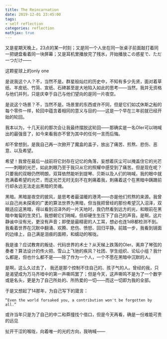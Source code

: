 ```yaml
---
title: The Reincarnation
date: 2019-12-01 23:45:00
tags:
- self reflection
categories: reflection
mathjax: true
---
```


又是星期天晚上，23点的某一时刻；又是同一个人坐在同一张桌子前面敲打着同一把键盘看着同一块屏幕；又是耳机里播放完了残氷，开始播放この惑星で、ただ一つだけ——

这颗星球上的only one

是说我这个人？不，当然不是。群星般灿烂的历史中，不知有多少先贤，面对着草纸、羊皮纸、竹简、宣纸、石碑甚至是大地陷入如此的思考——当然，我并无资格与他们并列，只是庆幸于自己与他们望向的是同一片夜空。

是说这个场景？不，当然不是。场景里的东西或许不同，但是它们如忒休斯之船的每个零件一样，轮回中蕴含着相同的意义与目的——这是一个早在三年前就已经开始的轮回。

我本以为，十几天前的那次会让我最终摆脱这轮回——那确实是一名OIer可以呐喊出的最强音了，如今来看我亦不曾为其中的任何一言而后悔。

却不曾想到，是我自己再一次掀开了魔盒的盖子，放出了痛苦、煎熬、悲伤、恶意、以及希望。

希望！我曾在最后一战前将它封存在记忆的角落，妄想着灰尘可以掩盖住它的光芒——刺眼的光芒，如此刺眼乃至于我只从它的照耀中感受到了痛苦。但是现在呢？只要我的双眼仍然明朗，双耳依然能听到提琴、贝斯以及人们的呐喊，我的眼中就充满着希望的光芒，而这光芒无时无刻不在刺痛着我，刺痛着这个在黑暗中蹒跚前行却永远无法走出黑暗的灵魂。

黑暗。黑暗是夜空的披风，是思考者最温暖的港湾——亦是他们煎熬的来源。我曾以自己尚未探索的广袤的算法世界为黑暗，但当我把曾经的那份希望沉入沼泽，双眼适应这黑暗，得以看到沼泽外的一片天地时，我仍然看到远方的光，和眼前在黑暗中匍匐的生灵们。我想朝它们呐喊，但却硬生生压下了自己的声音。是啊，这片静谧中没有光，更没有声音；即使是最精密的人工耳，想必也连1dB都检测不到。我看着世界在沉默中翻涌、欢腾、悲伤、愤怒、回归平静。前踏一步，我看到镜面的边缘上，自己满是泪痕的面颊，和蠕动的喉咙。

我是谁？应试教育的叛徒、代码世界的术士？从天梯上跌落的OIer、离弃了琴弦的奏者？算法设计的传火把、雪山上飞驰的疾风？社团、学生组织、论坛小组？我什么都是，但也什么都不是——除了作为一个人，一个不愿在黑暗中沉默的人。

是啊，这么久过去了， 我还是那个控制不住自己的、孩子气的人。曾经的我，只是渴望成为万马齐喑中的第一声嘶鸣罢了；但是今天，这声嘶鸣不是为了一个数字或是名头，更是为了自己所处的、所热爱的一切——而这一切即为我的全部。

于是又想起了14那年，为自己写下的箴言：

```
“Even the world forsaked you, a contribution won't be forgotten by all.” 
```

或许当年只是为了自己的中二和莽撞找个借口，但是今天再看，确是一份难能可贵的远见

扯开干涩的喉咙，向着唯一的光的方向，我呐喊——
